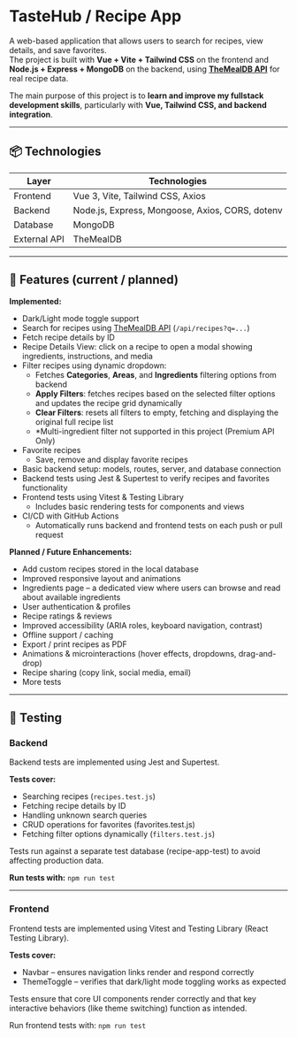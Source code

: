 # TasteHub / Recipe App

A web-based application that allows users to search for recipes, view details, and save favorites.  
The project is built with **Vue + Vite + Tailwind CSS** on the frontend and **Node.js + Express + MongoDB** on the backend, using **[TheMealDB API](https://www.themealdb.com/api.php)** for real recipe data.

The main purpose of this project is to **learn and improve my fullstack development skills**, particularly with **Vue, Tailwind CSS, and backend integration**.

---

## 📦 Technologies

| Layer | Technologies |
|-------|---------------|
| Frontend | Vue 3, Vite, Tailwind CSS, Axios |
| Backend | Node.js, Express, Mongoose, Axios, CORS, dotenv |
| Database | MongoDB |
| External API | TheMealDB |

---

## 🚀 Features (current / planned)
**Implemented:**
- Dark/Light mode toggle support  
- Search for recipes using [TheMealDB API](https://www.themealdb.com/api.php) (`/api/recipes?q=...`)  
- Fetch recipe details by ID  
- Recipe Details View: click on a recipe to open a modal showing ingredients, instructions, and media
- Filter recipes using dynamic dropdown:
  - Fetches **Categories**, **Areas**, and **Ingredients** filtering options from backend
  - **Apply Filters**: fetches recipes based on the selected filter options and updates the recipe grid dynamically
  - **Clear Filters**: resets all filters to empty, fetching and displaying the original full recipe list
  - *Multi-ingredient filter not supported in this project (Premium API Only)
- Favorite recipes
  - Save, remove and display favorite recipes 
- Basic backend setup: models, routes, server, and database connection
- Backend tests using Jest & Supertest to verify recipes and favorites functionality
- Frontend tests using Vitest & Testing Library
  - Includes basic rendering tests for components and views
- CI/CD with GitHub Actions
  - Automatically runs backend and frontend tests on each push or pull request

**Planned / Future Enhancements:**
- Add custom recipes stored in the local database
- Improved responsive layout and animations
- Ingredients page – a dedicated view where users can browse and read about available ingredients
- User authentication & profiles
- Recipe ratings & reviews
- Improved accessibility (ARIA roles, keyboard navigation, contrast)
- Offline support / caching
- Export / print recipes as PDF
- Animations & microinteractions (hover effects, dropdowns, drag-and-drop)
- Recipe sharing (copy link, social media, email)
- More tests


---

## 🧪 Testing

### Backend
Backend tests are implemented using Jest and Supertest.

**Tests cover:**
- Searching recipes (`recipes.test.js`)
- Fetching recipe details by ID
- Handling unknown search queries
- CRUD operations for favorites (favorites.test.js)
- Fetching filter options dynamically (`filters.test.js`)

Tests run against a separate test database (recipe-app-test) to avoid affecting production data.

**Run tests with:**
```npm run test```

---

### Frontend
Frontend tests are implemented using Vitest and Testing Library (React Testing Library).

**Tests cover:**
- Navbar – ensures navigation links render and respond correctly
- ThemeToggle – verifies that dark/light mode toggling works as expected

Tests ensure that core UI components render correctly and that key interactive behaviors (like theme switching) function as intended.

Run frontend tests with:
```npm run test```
